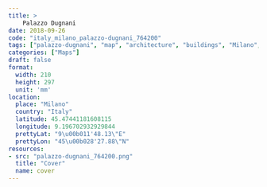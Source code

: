 ```yaml
---
title: > 
    Palazzo Dugnani
date: 2018-09-26
code: "italy_milano_palazzo-dugnani_764200"
tags: ["palazzo-dugnani", "map", "architecture", "buildings", "Milano", "Italy"]
categories: ["Maps"]
draft: false
format:
  width: 210
  height: 297
  unit: 'mm'
location:
  place: "Milano"
  country: "Italy"
  latitude: 45.47441181608115
  longitude: 9.196702932929844
  prettyLat: "9\u00b011'48.13\"E"
  prettyLon: "45\u00b028'27.88\"N"
resources:
- src: "palazzo-dugnani_764200.png"
  title: "Cover"
  name: cover
---
```

